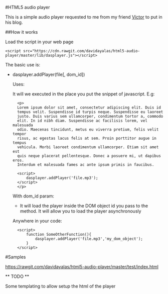 #HTML5 audio player

This is a simple audio player requested to me from my friend [Víctor](http://victordemusica.blogspot.com.es/) to put in his blog.

##How it works

Load the script in your web page

    <script src="https://cdn.rawgit.com/davidayalas/html5-audio-player/master/lib/dasplayer.js"></script>


The basic use is:

* dasplayer.addPlayer(file[, dom_id])

    Uses:

    It will we executed in the place you put the snippet of javascript. E.g:

        <p>
        Lorem ipsum dolor sit amet, consectetur adipiscing elit. Duis id 
        tempus velit. Suspendisse id turpis neque. Suspendisse eu laoreet
        justo. Duis varius sem ullamcorper, condimentum tortor a, commodo
        elit. In id nibh diam. Suspendisse ac facilisis lorem, vel malesuada
        odio. Maecenas tincidunt, metus eu viverra pretium, felis velit tempor
        risus, ac egestas lacus felis at sem. Proin porttitor augue in tempus
        vehicula. Morbi laoreet condimentum ullamcorper. Etiam sit amet est
        quis neque placerat pellentesque. Donec a posuere mi, ut dapibus eros.
        Interdum et malesuada fames ac ante ipsum primis in faucibus.

        <script>
            dasplayer.addPlayer('file.mp3');
        </script>   
        </p>

    With dom_id param:    
    
    - It will load the player inside the DOM object id you pass to the method. It will allow you to load the player asynchronously 

    Anywhere in your code:

        <script>
            function SomeOtherFunction(){
                dasplayer.addPlayer('file.mp3','my_dom_object');
            }
        </script>   

#Samples

https://rawgit.com/davidayalas/html5-audio-player/master/test/index.html

** TODO **

Some templating to allow setup the html of the player